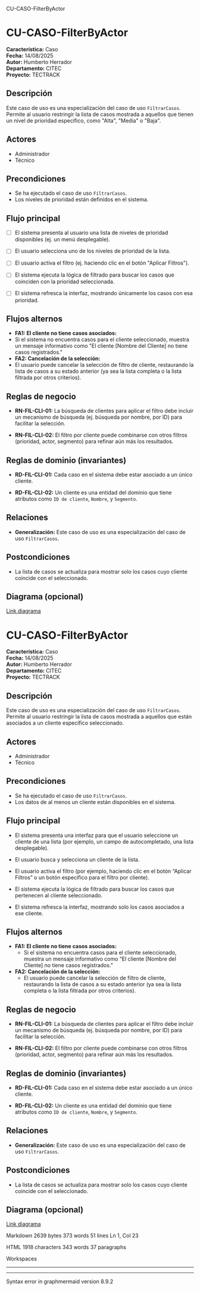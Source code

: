   
CU-CASO-FilterByActor

# CU-CASO-FilterByActor  
  

**Característica:** Caso   
**Fecha:** 14/08/2025  
**Autor:** Humberto Herrador  
**Departamento:** CITEC  
**Proyecto:** TECTRACK  
  
  

## Descripción  

Este caso de uso es una especialización del caso de uso `FiltrarCasos`. Permite al usuario restringir la lista de casos mostrada a aquellos que tienen un nivel de prioridad específico, como "Alta", "Media" o "Baja".
  

## Actores  

- Administrador  
- Técnico  
  

## Precondiciones  

- Se ha ejecutado el caso de uso `FiltrarCasos`.  
- Los niveles de prioridad están definidos en el sistema.
  

## Flujo principal  

- [ ]   El sistema presenta al usuario una lista de niveles de prioridad disponibles (ej. un menú desplegable).
- [ ]   El usuario selecciona uno de los niveles de prioridad de la lista.
- [ ]  El usuario activa el filtro (ej. haciendo clic en el botón "Aplicar Filtros").
- [ ]   El sistema ejecuta la lógica de filtrado para buscar los casos que coinciden con la prioridad seleccionada.    
- [ ]   El sistema refresca la interfaz, mostrando únicamente los casos con esa prioridad.  
  

## Flujos alternos  

-  **FA1: El cliente no tiene casos asociados:**  
 -  Si el sistema no encuentra casos para el cliente seleccionado, muestra un mensaje informativo como "El cliente [Nombre del Cliente] no tiene casos registrados."  
-  **FA2: Cancelación de la selección:**  
 -  El usuario puede cancelar la selección de filtro de cliente, restaurando la lista de casos a su estado anterior (ya sea la lista completa o la lista filtrada por otros criterios).  
  

## Reglas de negocio  

-  **RN-FIL-CLI-01:** La búsqueda de clientes para aplicar el filtro debe incluir un mecanismo de búsqueda (ej. búsqueda por nombre, por ID) para facilitar la selección.  
    
-  **RN-FIL-CLI-02:** El filtro por cliente puede combinarse con otros filtros (prioridad, actor, segmento) para refinar aún más los resultados.  

## Reglas de dominio (invariantes)  

-  **RD-FIL-CLI-01:** Cada caso en el sistema debe estar asociado a un único cliente.  
    
-  **RD-FIL-CLI-02:** Un cliente es una entidad del dominio que tiene atributos como `ID de cliente`, `Nombre`, y `Segmento`.  
  

## Relaciones  

- **Generalización:** Este caso de uso es una especialización del caso de uso `FiltrarCasos`.  
  

## Postcondiciones  

- La lista de casos se actualiza para mostrar solo los casos cuyo cliente coincide con el seleccionado.  
  

## Diagrama (opcional)  

[Link diagrama](https://app.diagrams.net/#Hgrupotecun-citec-wbeto/portal-tectrack-vite/use-case-diagram/docs/casos-uso/caso/CU-CASO-ViewCases.drawio#%7B%22pageId%22:%2258KHKjolmZH9Jl-Zs60m%22%7D)  

# CU-CASO-FilterByActor

**Característica:**  Caso  
**Fecha:**  14/08/2025  
**Autor:**  Humberto Herrador  
**Departamento:**  CITEC  
**Proyecto:**  TECTRACK

## Descripción

Este caso de uso es una especialización del caso de uso  `FiltrarCasos`. Permite al usuario restringir la lista de casos mostrada a aquellos que están asociados a un cliente específico seleccionado.

## Actores

-   Administrador
-   Técnico

## Precondiciones

-   Se ha ejecutado el caso de uso  `FiltrarCasos`.
-   Los datos de al menos un cliente están disponibles en el sistema.

## Flujo principal

-   El sistema presenta una interfaz para que el usuario seleccione un cliente de una lista (por ejemplo, un campo de autocompletado, una lista desplegable).
    
-   El usuario busca y selecciona un cliente de la lista.
    
-   El usuario activa el filtro (por ejemplo, haciendo clic en el botón “Aplicar Filtros” o un botón específico para el filtro por cliente).
    
-   El sistema ejecuta la lógica de filtrado para buscar los casos que pertenecen al cliente seleccionado.
    
-   El sistema refresca la interfaz, mostrando solo los casos asociados a ese cliente.
    

## Flujos alternos

-   **FA1: El cliente no tiene casos asociados:**
    -   Si el sistema no encuentra casos para el cliente seleccionado, muestra un mensaje informativo como “El cliente [Nombre del Cliente] no tiene casos registrados.”
-   **FA2: Cancelación de la selección:**
    -   El usuario puede cancelar la selección de filtro de cliente, restaurando la lista de casos a su estado anterior (ya sea la lista completa o la lista filtrada por otros criterios).

## Reglas de negocio

-   **RN-FIL-CLI-01:**  La búsqueda de clientes para aplicar el filtro debe incluir un mecanismo de búsqueda (ej. búsqueda por nombre, por ID) para facilitar la selección.
    
-   **RN-FIL-CLI-02:**  El filtro por cliente puede combinarse con otros filtros (prioridad, actor, segmento) para refinar aún más los resultados.
    

## Reglas de dominio (invariantes)

-   **RD-FIL-CLI-01:**  Cada caso en el sistema debe estar asociado a un único cliente.
    
-   **RD-FIL-CLI-02:**  Un cliente es una entidad del dominio que tiene atributos como  `ID de cliente`,  `Nombre`, y  `Segmento`.
    

## Relaciones

-   **Generalización:**  Este caso de uso es una especialización del caso de uso  `FiltrarCasos`.

## Postcondiciones

-   La lista de casos se actualiza para mostrar solo los casos cuyo cliente coincide con el seleccionado.

## Diagrama (opcional)

[Link diagrama](https://app.diagrams.net/#Hgrupotecun-citec-wbeto/portal-tectrack-vite/use-case-diagram/docs/casos-uso/caso/CU-CASO-ViewCases.drawio#%7B%22pageId%22:%2258KHKjolmZH9Jl-Zs60m%22%7D)

Markdown 2639  bytes 373  words 51  lines Ln 1, Col 23

HTML 1918  characters 343  words 37  paragraphs

Workspaces

----------

----------

Syntax error in graphmermaid version 8.9.2
<!--stackedit_data:
eyJoaXN0b3J5IjpbLTU3ODM5OTEyNSwxODQxODc3MzEzXX0=
-->
